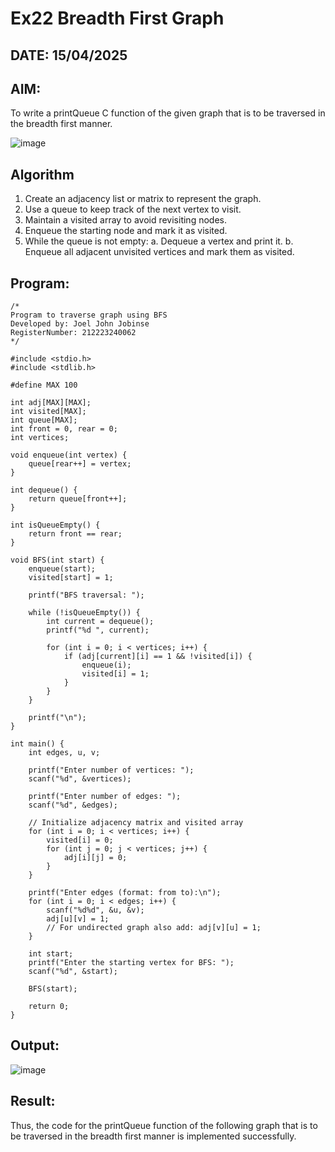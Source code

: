 # Ex22 Breadth First Graph
## DATE: 15/04/2025
## AIM:
To write a printQueue C function of the given graph that is to be traversed in the breadth first manner.

![image](https://github.com/user-attachments/assets/f483f48c-6af0-4027-a993-01c108a50933)


## Algorithm
1. Create an adjacency list or matrix to represent the graph.
2. Use a queue to keep track of the next vertex to visit.
3. Maintain a visited array to avoid revisiting nodes.
4. Enqueue the starting node and mark it as visited.
5. While the queue is not empty:
   a. Dequeue a vertex and print it.
   b. Enqueue all adjacent unvisited vertices and mark them as visited.

## Program:
```
/*
Program to traverse graph using BFS
Developed by: Joel John Jobinse
RegisterNumber: 212223240062
*/

#include <stdio.h>
#include <stdlib.h>

#define MAX 100

int adj[MAX][MAX];
int visited[MAX];
int queue[MAX];
int front = 0, rear = 0;
int vertices;

void enqueue(int vertex) {
    queue[rear++] = vertex;
}

int dequeue() {
    return queue[front++];
}

int isQueueEmpty() {
    return front == rear;
}

void BFS(int start) {
    enqueue(start);
    visited[start] = 1;

    printf("BFS traversal: ");

    while (!isQueueEmpty()) {
        int current = dequeue();
        printf("%d ", current);

        for (int i = 0; i < vertices; i++) {
            if (adj[current][i] == 1 && !visited[i]) {
                enqueue(i);
                visited[i] = 1;
            }
        }
    }

    printf("\n");
}

int main() {
    int edges, u, v;

    printf("Enter number of vertices: ");
    scanf("%d", &vertices);

    printf("Enter number of edges: ");
    scanf("%d", &edges);

    // Initialize adjacency matrix and visited array
    for (int i = 0; i < vertices; i++) {
        visited[i] = 0;
        for (int j = 0; j < vertices; j++) {
            adj[i][j] = 0;
        }
    }

    printf("Enter edges (format: from to):\n");
    for (int i = 0; i < edges; i++) {
        scanf("%d%d", &u, &v);
        adj[u][v] = 1;
        // For undirected graph also add: adj[v][u] = 1;
    }

    int start;
    printf("Enter the starting vertex for BFS: ");
    scanf("%d", &start);

    BFS(start);

    return 0;
}

```

## Output:
![image](https://github.com/user-attachments/assets/585b0f38-e564-4efc-b254-2540be22c9d2)


## Result:
Thus, the code for the printQueue function of the following graph that is to be traversed in the breadth first manner is implemented successfully.
